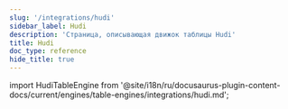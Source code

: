 ```yaml
---
slug: '/integrations/hudi'
sidebar_label: Hudi
description: 'Страница, описывающая движок таблицы Hudi'
title: Hudi
doc_type: reference
hide_title: true
---
```

import HudiTableEngine from '@site/i18n/ru/docusaurus-plugin-content-docs/current/engines/table-engines/integrations/hudi.md';

<HudiTableEngine/>